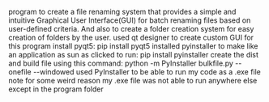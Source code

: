 program to create a file renaming system that provides a simple and intuitive Graphical User Interface(GUI) for batch renaming files based on user-defined criteria.
And also to create a folder creation system for easy creation of folders by the user.
used qt designer to create custom GUI for this program
install pyqt5: pip install pyqt5
installed pyinstaller to make like an application as sun as clicked to run: pip install pyinstaller
create the dist and build file using this command: python -m PyInstaller bulkfile.py --onefile --windowed
used PyInstaller to be able to run my code as a .exe file
note for some weird reason my .exe file was not able to run anywhere else except in the program folder


